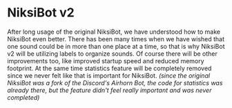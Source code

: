 # NiksiBot v2

After long usage of the original NiksiBot, we have understood how to make NiksiBot even better. There has been many times when we have wished that one sound could be in more than one place at a time, so that is why NiksiBot v2 will be utilizing labels to organize sounds. Of course there will be other improvements too, like improved startup speed and reduced memory footprint. At the same time statistics feature will be completely removed since we never felt like that is important for NiksiBot. _(since the original NiksiBot was a fork of the Discord's Airhorn Bot, the code for statistics was already there, but the feature didn't feel really important and was never completed)_
